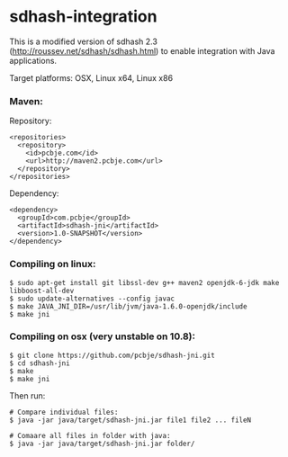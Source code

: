 sdhash-integration
==========

This is a modified version of sdhash 2.3 (http://roussev.net/sdhash/sdhash.html) to enable integration with Java applications.

Target platforms: OSX, Linux x64, Linux x86

### Maven:
Repository:
<pre><code>&lt;repositories>
  &lt;repository>
    &lt;id>pcbje.com&lt;/id>
    &lt;url>http://maven2.pcbje.com&lt;/url>
  &lt;/repository>
&lt;/repositories>
</code></pre>

Dependency:
<pre><code>&lt;dependency>
  &lt;groupId>com.pcbje&lt;/groupId>
  &lt;artifactId>sdhash-jni&lt;/artifactId>
  &lt;version>1.0-SNAPSHOT&lt;/version>
&lt;/dependency>
</code></pre>

### Compiling on linux:

<pre><code>$ sudo apt-get install git libssl-dev g++ maven2 openjdk-6-jdk make libboost-all-dev
$ sudo update-alternatives --config javac
$ make JAVA_JNI_DIR=/usr/lib/jvm/java-1.6.0-openjdk/include
$ make jni</code></pre>

### Compiling on osx (very unstable on 10.8):
<pre><code>$ git clone https://github.com/pcbje/sdhash-jni.git
$ cd sdhash-jni
$ make
$ make jni</code></pre>


Then run:

<pre><code># Compare individual files: 
$ java -jar java/target/sdhash-jni.jar file1 file2 ... fileN

# Comaare all files in folder with java:
$ java -jar java/target/sdhash-jni.jar folder/</code></pre>
